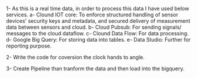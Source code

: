 1- As this is a real time data, in order to process this data I have used below services.
a- Clound IOT core: To enforce structured handling of sensor devices' security keys and metadata, and secured delivery of measurement data between sensors and cloud.
b- Cloud Pubsub: For sending signals/ messages to the cloud dataflow.
c- Clound Data Flow: For data processing.
d- Google Big Query: For storing data into tables. 
e- Data Studio: Further for reporting purpose.

2- Write the code for coversion the clock hands to angle.

3- Create Pipeline than tranform the data and then load into the bigquery.

